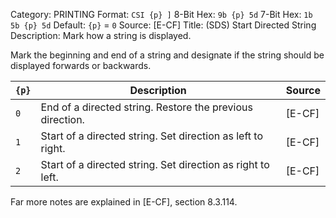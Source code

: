 Category: PRINTING
Format: `CSI {p} ]`
8-Bit Hex: `9b {p} 5d`
7-Bit Hex: `1b 5b {p} 5d`
Default: `{p}` = `0`
Source: [E-CF]
Title: (SDS) Start Directed String
Description: Mark how a string is displayed.

Mark the beginning and end of a string and designate if the string should be displayed forwards or backwards.

| `{p}` | Description                                                 | Source |
|-------|-------------------------------------------------------------|--------|
| `0`   | End of a directed string. Restore the previous direction.   | [E-CF] |
| `1`   | Start of a directed string. Set direction as left to right. | [E-CF] |
| `2`   | Start of a directed string. Set direction as right to left. | [E-CF] |

Far more notes are explained in [E-CF], section 8.3.114.
